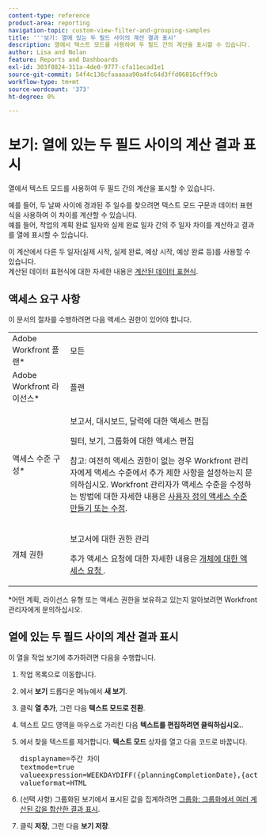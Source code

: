 ```yaml
---
content-type: reference
product-area: reporting
navigation-topic: custom-view-filter-and-grouping-samples
title: '''보기: 열에 있는 두 필드 사이의 계산 결과 표시'
description: 열에서 텍스트 모드를 사용하여 두 필드 간의 계산을 표시할 수 있습니다.
author: Lisa and Nolan
feature: Reports and Dashboards
exl-id: 303f8824-311a-4de0-9777-cfa11ecad1e1
source-git-commit: 54f4c136cfaaaaaa90a4fc64d3ffd06816cff9cb
workflow-type: tm+mt
source-wordcount: '373'
ht-degree: 0%

---
```


# 보기: 열에 있는 두 필드 사이의 계산 결과 표시

열에서 텍스트 모드를 사용하여 두 필드 간의 계산을 표시할 수 있습니다.

예를 들어, 두 날짜 사이에 경과된 주 일수를 찾으려면 텍스트 모드 구문과 데이터 표현식을 사용하여 이 차이를 계산할 수 있습니다.\
예를 들어, 작업의 계획 완료 일자와 실제 완료 일자 간의 주 일자 차이를 계산하고 결과를 열에 표시할 수 있습니다.

이 계산에서 다른 두 일자(실제 시작, 실제 완료, 예상 시작, 예상 완료 등)를 사용할 수 있습니다.\
계산된 데이터 표현식에 대한 자세한 내용은 [계산된 데이터 표현식](../../../reports-and-dashboards/reports/calc-cstm-data-reports/calculated-data-expressions.md).

## 액세스 요구 사항

이 문서의 절차를 수행하려면 다음 액세스 권한이 있어야 합니다.

<table style="table-layout:auto"> 
 <col> 
 <col> 
 <tbody> 
  <tr> 
   <td role="rowheader">Adobe Workfront 플랜*</td> 
   <td> <p>모든</p> </td> 
  </tr> 
  <tr> 
   <td role="rowheader">Adobe Workfront 라이선스*</td> 
   <td> <p>플랜 </p> </td> 
  </tr> 
  <tr> 
   <td role="rowheader">액세스 수준 구성*</td> 
   <td> <p>보고서, 대시보드, 달력에 대한 액세스 편집</p> <p>필터, 보기, 그룹화에 대한 액세스 편집</p> <p>참고: 여전히 액세스 권한이 없는 경우 Workfront 관리자에게 액세스 수준에서 추가 제한 사항을 설정하는지 문의하십시오. Workfront 관리자가 액세스 수준을 수정하는 방법에 대한 자세한 내용은 <a href="../../../administration-and-setup/add-users/configure-and-grant-access/create-modify-access-levels.md" class="MCXref xref">사용자 정의 액세스 수준 만들기 또는 수정</a>.</p> </td> 
  </tr> 
  <tr> 
   <td role="rowheader">개체 권한</td> 
   <td> <p>보고서에 대한 권한 관리</p> <p>추가 액세스 요청에 대한 자세한 내용은 <a href="../../../workfront-basics/grant-and-request-access-to-objects/request-access.md" class="MCXref xref">개체에 대한 액세스 요청 </a>.</p> </td> 
  </tr> 
 </tbody> 
</table>

&#42;어떤 계획, 라이선스 유형 또는 액세스 권한을 보유하고 있는지 알아보려면 Workfront 관리자에게 문의하십시오.

## 열에 있는 두 필드 사이의 계산 결과 표시

이 열을 작업 보기에 추가하려면 다음을 수행합니다.

1. 작업 목록으로 이동합니다.
1. 에서 **보기** 드롭다운 메뉴에서 **새 보기**.

1. 클릭 **열 추가**, 그런 다음 **텍스트 모드로 전환**.

1. 텍스트 모드 영역을 마우스로 가리킨 다음 **텍스트를 편집하려면 클릭하십시오.**.
1. 에서 찾을 텍스트를 제거합니다. **텍스트 모드** 상자를 열고 다음 코드로 바꿉니다.
   <pre>displayname=주간 차이<br>textmode=true<br>valueexpression=WEEKDAYDIFF({planningCompletionDate},{actualCompletionDate})<br>valueformat=HTML</pre>

1. (선택 사항) 그룹화된 보기에서 표시된 값을 집계하려면 [그룹화: 그룹화에서 여러 계산된 값을 합산한 결과 표시](../../../reports-and-dashboards/reports/custom-view-filter-grouping-samples/grouping-calculation-between-two-fields-aggregated-in-grouping.md).
1. 클릭 **저장**, 그런 다음 **보기 저장**.
